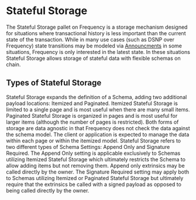 
# Stateful Storage

The Stateful Storage pallet on Frequency is a storage mechanism designed for situations where transactional history is less important than the current state of the transaction. While in many use cases (such as DSNP over Frequency) state transitions may be modeled via [Announcments](https://unfinished.com/wp-content/uploads/dsnp_whitepaper.pdf) in some situations, Frequency is only interested in the latest state.  In these situations Stateful Storage allows storage of stateful data with flexible schemas on chain. 

## Types of Stateful Storage
Stateful Storage expands the definition of a Schema, adding two additional payload locations: Itemized and Paginated. Itemized Stateful Storage is limited to a single page and is most useful when there are many small items.  Paginated Stateful Storage is organized in pages and is most useful for larger items (although the number of pages is restricted).  Both forms of storage are data agnostic in that Frequency does not check the data against the schema model.  The client or application is expected to manage the data within each page or within the itemized model.  Stateful Storage refers to two different types of Schema Settings: Append Only and Signature Required. The Append Only setting is applicable exclusively to Schemas utilizing Itemized Stateful Storage which ultimately restricts the Schema to allow adding items but not removing them.  Append only extrinsics may be called directly by the owner. The Signature Required setting may apply both to Schemas utilizing Itemized or Paginated Stateful Storage but ultimately require that the extrinsics be called with a signed payload as opposed to being called directly by the owner.

